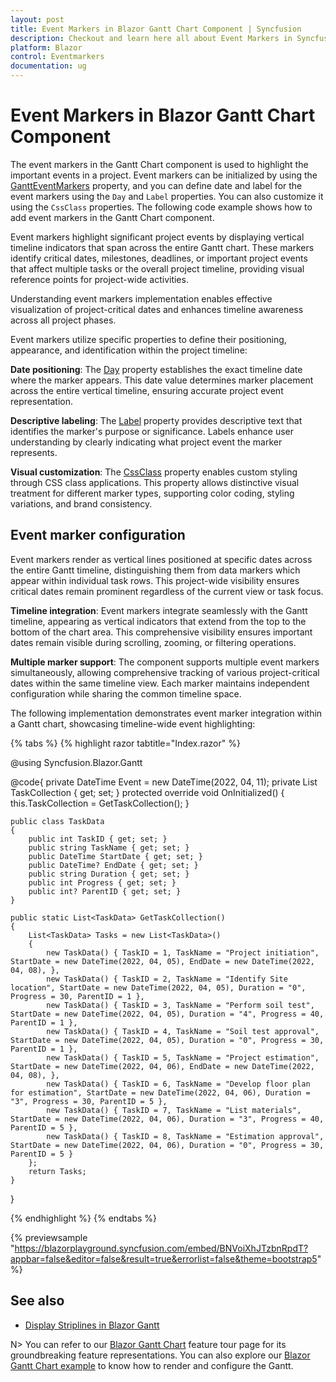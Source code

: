 ```yaml
---
layout: post
title: Event Markers in Blazor Gantt Chart Component | Syncfusion
description: Checkout and learn here all about Event Markers in Syncfusion Blazor Gantt Chart component and more.
platform: Blazor
control: Eventmarkers
documentation: ug
---
```


# Event Markers in Blazor Gantt Chart Component

The event markers in the Gantt Chart component is used to highlight the important events in a project. Event markers can be initialized by using the [GanttEventMarkers](https://help.syncfusion.com/cr/blazor/Syncfusion.Blazor.Gantt.GanttEventMarkers.html) property, and you can define date and label for the event markers using the `Day` and `Label` properties. You can also customize it using the `CssClass` properties. The following code example shows how to add event markers in the Gantt Chart component.

Event markers highlight significant project events by displaying vertical timeline indicators that span across the entire Gantt chart. These markers identify critical dates, milestones, deadlines, or important project events that affect multiple tasks or the overall project timeline, providing visual reference points for project-wide activities.

Understanding event markers implementation enables effective visualization of project-critical dates and enhances timeline awareness across all project phases.

Event markers utilize specific properties to define their positioning, appearance, and identification within the project timeline:

**Date positioning**: The [Day](https://help.syncfusion.com/cr/blazor/Syncfusion.Blazor.Gantt.GanttEventMarker.html#Syncfusion_Blazor_Gantt_GanttEventMarker_Day) property establishes the exact timeline date where the marker appears. This date value determines marker placement across the entire vertical timeline, ensuring accurate project event representation.

**Descriptive labeling**: The [Label](https://help.syncfusion.com/cr/blazor/Syncfusion.Blazor.Gantt.GanttEventMarker.html#Syncfusion_Blazor_Gantt_GanttEventMarker_Label) property provides descriptive text that identifies the marker's purpose or significance. Labels enhance user understanding by clearly indicating what project event the marker represents.

**Visual customization**: The [CssClass](https://help.syncfusion.com/cr/blazor/Syncfusion.Blazor.Gantt.GanttEventMarker.html#Syncfusion_Blazor_Gantt_GanttEventMarker_CssClass) property enables custom styling through CSS class applications. This property allows distinctive visual treatment for different marker types, supporting color coding, styling variations, and brand consistency.

## Event marker configuration

Event markers render as vertical lines positioned at specific dates across the entire Gantt timeline, distinguishing them from data markers which appear within individual task rows. This project-wide visibility ensures critical dates remain prominent regardless of the current view or task focus.

**Timeline integration**: Event markers integrate seamlessly with the Gantt timeline, appearing as vertical indicators that extend from the top to the bottom of the chart area. This comprehensive visibility ensures important dates remain visible during scrolling, zooming, or filtering operations.

**Multiple marker support**: The component supports multiple event markers simultaneously, allowing comprehensive tracking of various project-critical dates within the same timeline view. Each marker maintains independent configuration while sharing the common timeline space.

The following implementation demonstrates event marker integration within a Gantt chart, showcasing timeline-wide event highlighting:

{% tabs %}
{% highlight razor tabtitle="Index.razor" %}

@using Syncfusion.Blazor.Gantt
<SfGantt DataSource="@TaskCollection" Height="450px" Width="700px">
    <GanttTaskFields Id="TaskID" Name="TaskName" StartDate="StartDate" EndDate="EndDate"
            Duration="Duration" Progress="Progress" ParentID="ParentID">
    </GanttTaskFields>
    <GanttEventMarkers>
        <GanttEventMarker Day="@Event" Label="Project approval and kick-off"
            CssClass="e-custom-event-marker"></GanttEventMarker>
    </GanttEventMarkers>
</SfGantt>

@code{
    private DateTime Event = new DateTime(2022, 04, 11);
    private List<TaskData> TaskCollection { get; set; }
    protected override void OnInitialized()
    {
        this.TaskCollection = GetTaskCollection();
    }

    public class TaskData
    {
        public int TaskID { get; set; }
        public string TaskName { get; set; }
        public DateTime StartDate { get; set; }
        public DateTime? EndDate { get; set; }
        public string Duration { get; set; }
        public int Progress { get; set; }
        public int? ParentID { get; set; }
    }

    public static List<TaskData> GetTaskCollection()
    {
        List<TaskData> Tasks = new List<TaskData>()
        {
            new TaskData() { TaskID = 1, TaskName = "Project initiation", StartDate = new DateTime(2022, 04, 05), EndDate = new DateTime(2022, 04, 08), },
            new TaskData() { TaskID = 2, TaskName = "Identify Site location", StartDate = new DateTime(2022, 04, 05), Duration = "0", Progress = 30, ParentID = 1 },
            new TaskData() { TaskID = 3, TaskName = "Perform soil test", StartDate = new DateTime(2022, 04, 05), Duration = "4", Progress = 40, ParentID = 1 },
            new TaskData() { TaskID = 4, TaskName = "Soil test approval", StartDate = new DateTime(2022, 04, 05), Duration = "0", Progress = 30, ParentID = 1 },
            new TaskData() { TaskID = 5, TaskName = "Project estimation", StartDate = new DateTime(2022, 04, 06), EndDate = new DateTime(2022, 04, 08), },
            new TaskData() { TaskID = 6, TaskName = "Develop floor plan for estimation", StartDate = new DateTime(2022, 04, 06), Duration = "3", Progress = 30, ParentID = 5 },
            new TaskData() { TaskID = 7, TaskName = "List materials", StartDate = new DateTime(2022, 04, 06), Duration = "3", Progress = 40, ParentID = 5 },
            new TaskData() { TaskID = 8, TaskName = "Estimation approval", StartDate = new DateTime(2022, 04, 06), Duration = "0", Progress = 30, ParentID = 5 }
        };
        return Tasks;
    }
}
<style>
    .e-gantt .e-gantt-chart .e-custom-event-marker {
        width: 1px;
        border-left: 2px red dotted;
    }
</style>

{% endhighlight %}
{% endtabs %}

{% previewsample "https://blazorplayground.syncfusion.com/embed/BNVoiXhJTzbnRpdT?appbar=false&editor=false&result=true&errorlist=false&theme=bootstrap5" %}

## See also

* [Display Striplines in Blazor Gantt](https://www.syncfusion.com/forums/175385/display-striplines-in-blazor-gantt)

N> You can refer to our [Blazor Gantt Chart](https://www.syncfusion.com/blazor-components/blazor-gantt-chart) feature tour page for its groundbreaking feature representations. You can also explore our [Blazor Gantt Chart example](https://blazor.syncfusion.com/demos/gantt-chart/default-functionalities?theme=bootstrap5) to know how to render and configure the Gantt.

